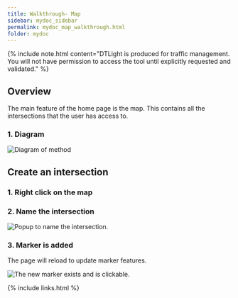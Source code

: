 ```yaml
---
title: Walkthrough- Map
sidebar: mydoc_sidebar
permalink: mydoc_map_walkthrough.html
folder: mydoc
---
```

{% include note.html content="DTLight is produced for traffic management. You will not have permission to access the tool until explicitly requested and validated." %}

## Overview

The main feature of the home page is the map. This contains all the intersections that the user has access to.

### 1. Diagram

![Diagram of method](images/walkthrough/homepage)

## Create an intersection

### 1. Right click on the map

### 2. Name the intersection

![Popup to name the intersection.](images/walkthrough/name_intersection)

### 3. Marker is added

The page will reload to update marker features.

![The new marker exists and is clickable.](images/walkthrough/marker_added)


{% include links.html %}
